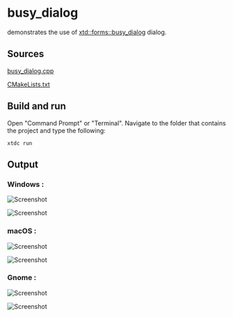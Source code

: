 # busy_dialog

demonstrates the use of [xtd::forms::busy_dialog](https://gammasoft71.github.io/xtd/reference_guides/latest/classxtd_1_1forms_1_1busy__dialog.html) dialog.

## Sources

[busy_dialog.cpp](busy_dialog.cpp)

[CMakeLists.txt](CMakeLists.txt)

## Build and run

Open "Command Prompt" or "Terminal". Navigate to the folder that contains the project and type the following:

```shell
xtdc run
```

## Output

### Windows :

![Screenshot](../../../../docs/pictures/examples/busy_dialog_w.png)

![Screenshot](../../../../docs/pictures/examples/busy_dialog_wd.png)

### macOS :

![Screenshot](../../../../docs/pictures/examples/busy_dialog_m.png)

![Screenshot](../../../../docs/pictures/examples/busy_dialog_md.png)

### Gnome :

![Screenshot](../../../../docs/pictures/examples/busy_dialog_g.png)

![Screenshot](../../../../docs/pictures/examples/busy_dialog_gd.png)
